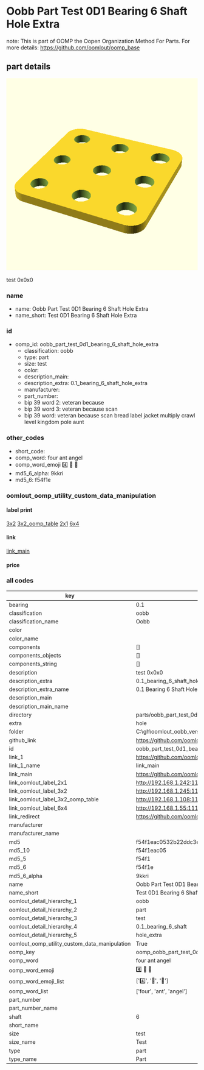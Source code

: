 # Oobb Part Test 0D1 Bearing 6 Shaft Hole Extra  

note: This is part of OOMP the Oopen Organization Method For Parts. For more details: https://github.com/oomlout/oomp_base

##  part details
  

[![](3dpr.png)](3dpr.png)

test 0x0x0



### name
* name: Oobb Part Test 0D1 Bearing 6 Shaft Hole Extra
* name_short: Test 0D1 Bearing 6 Shaft Hole Extra
### id
* oomp_id: oobb_part_test_0d1_bearing_6_shaft_hole_extra
  * classification: oobb
  * type: part
  * size: test
  * color: 
  * description_main: 
  * description_extra: 0.1_bearing_6_shaft_hole_extra
  * manufacturer: 
  * part_number: 
  * bip 39 word 2: veteran because
  * bip 39 word 3: veteran because scan
  * bip 39 word: veteran because scan bread label jacket multiply crawl level kingdom pole aunt

### other_codes
* short_code: 
* oomp_word: four ant angel
* oomp_word_emoji :four: :ant: :angel:
* md5_6_alpha: 9kkri
* md5_6: f54f1e






### oomlout_oomp_utility_custom_data_manipulation
#### label print
[3x2](http://192.168.1.245:1112/?label=oomp%209kkri)
[3x2_oomp_table](http://192.168.1.108:1112/?label=oomp%209kkri)
[2x1](http://192.168.1.242:1112/?label=oomp%209kkri)
[6x4](http://192.168.1.55:1112/?label=oomp%209kkri)    

#### link

[link_main](https://github.com/oomlout/oomlout_oobb_version_4_generated_parts/tree/main/navigation_oomp/oobb/part/test//0.1_bearing_6_shaft_hole_extra/part)                              

#### price







### all codes 
| key | value |  
| --- | --- |  
| bearing | 0.1 |  
| classification | oobb |  
| classification_name | Oobb |  
| color |  |  
| color_name |  |  
| components | [] |  
| components_objects | [] |  
| components_string | [] |  
| description | test 0x0x0 |  
| description_extra | 0.1_bearing_6_shaft_hole_extra |  
| description_extra_name | 0.1 Bearing 6 Shaft Hole Extra |  
| description_main |  |  
| description_main_name |  |  
| directory | parts/oobb_part_test_0d1_bearing_6_shaft_hole_extra |  
| extra | hole |  
| folder | C:\gh\oomlout_oobb_version_4_generated_parts\parts\oobb_part_test_0d1_bearing_6_shaft_hole_extra |  
| github_link | https://github.com/oomlout/oomlout_oomp_part_src/tree/main/parts/oobb_part_test_0d1_bearing_6_shaft_hole_extra |  
| id | oobb_part_test_0d1_bearing_6_shaft_hole_extra |  
| link_1 | https://github.com/oomlout/oomlout_oobb_version_4_generated_parts/tree/main/navigation_oomp/oobb/part/test//0.1_bearing_6_shaft_hole_extra/part |  
| link_1_name | link_main |  
| link_main | https://github.com/oomlout/oomlout_oobb_version_4_generated_parts/tree/main/navigation_oomp/oobb/part/test//0.1_bearing_6_shaft_hole_extra/part |  
| link_oomlout_label_2x1 | http://192.168.1.242:1112/?label=oomp%209kkri |  
| link_oomlout_label_3x2 | http://192.168.1.245:1112/?label=oomp%209kkri |  
| link_oomlout_label_3x2_oomp_table | http://192.168.1.108:1112/?label=oomp%209kkri |  
| link_oomlout_label_6x4 | http://192.168.1.55:1112/?label=oomp%209kkri |  
| link_redirect | https://github.com/oomlout/oomlout_oobb_version_4_generated_parts/tree/main/parts/oobb_test_0d1_ex_hole_sh_6 |  
| manufacturer |  |  
| manufacturer_name |  |  
| md5 | f54f1eac0532b22ddc3e11b78044f799 |  
| md5_10 | f54f1eac05 |  
| md5_5 | f54f1 |  
| md5_6 | f54f1e |  
| md5_6_alpha | 9kkri |  
| name | Oobb Part Test 0D1 Bearing 6 Shaft Hole Extra |  
| name_short | Test 0D1 Bearing 6 Shaft Hole Extra |  
| oomlout_detail_hierarchy_1 | oobb |  
| oomlout_detail_hierarchy_2 | part |  
| oomlout_detail_hierarchy_3 | test |  
| oomlout_detail_hierarchy_4 | 0.1_bearing_6_shaft |  
| oomlout_detail_hierarchy_5 | hole_extra |  
| oomlout_oomp_utility_custom_data_manipulation | True |  
| oomp_key | oomp_oobb_part_test_0d1_bearing_6_shaft_hole_extra |  
| oomp_word | four ant angel |  
| oomp_word_emoji | :four: :ant: :angel: |  
| oomp_word_emoji_list | [':four:', ':ant:', ':angel:'] |  
| oomp_word_list | ['four', 'ant', 'angel'] |  
| part_number |  |  
| part_number_name |  |  
| shaft | 6 |  
| short_name |  |  
| size | test |  
| size_name | Test |  
| type | part |  
| type_name | Part |  
